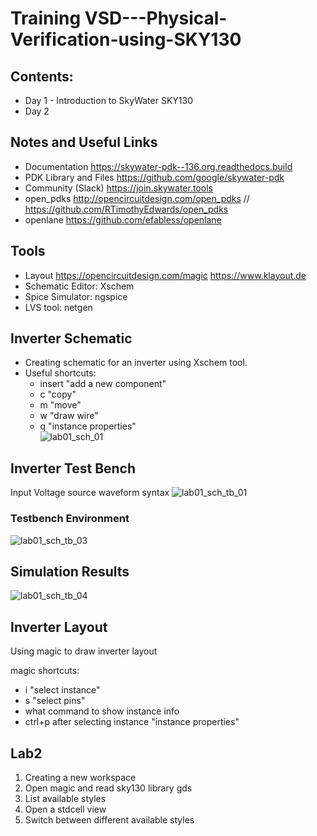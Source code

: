 # Training VSD---Physical-Verification-using-SKY130

## Contents:
- Day 1 - Introduction to SkyWater SKY130
- Day 2 
## Notes and Useful Links

- Documentation https://skywater-pdk--136.org.readthedocs.build
- PDK Library and Files https://github.com/google/skywater-pdk
- Community (Slack) https://join.skywater.tools
- open_pdks http://opencircuitdesign.com/open_pdks // https://github.com/RTimothyEdwards/open_pdks
- openlane https://github.com/efabless/openlane

## Tools
- Layout https://opencircuitdesign.com/magic https://www.klayout.de
- Schematic Editor: Xschem
- Spice Simulator: ngspice
- LVS tool: netgen

## Inverter Schematic
- Creating schematic for an inverter using Xschem tool.
- Useful shortcuts:
	- insert "add a new component"
	- c "copy"
	- m "move"
	- w "draw wire"
	- q "instance properties"  
![lab01_sch_01](https://user-images.githubusercontent.com/16929397/135584193-b8cbf605-de4a-4153-b16b-c1ec0ac7e20a.JPG)

## Inverter Test Bench

Input Voltage source waveform syntax
![lab01_sch_tb_01](https://user-images.githubusercontent.com/16929397/135584661-992d925c-a72a-448c-a846-f37578b35887.JPG)

### Testbench Environment 
![lab01_sch_tb_03](https://user-images.githubusercontent.com/16929397/135586429-ffd8a93b-f60c-43a9-8815-e82517badb19.JPG)

## Simulation Results
![lab01_sch_tb_04](https://user-images.githubusercontent.com/16929397/135586368-d0666c35-5d3d-46df-93c3-bae2f089116e.JPG)



## Inverter Layout
Using magic to draw inverter layout

magic shortcuts:
- i "select instance"
- s "select pins"
- what command to show instance info
- ctrl+p after selecting instance "instance properties"

## Lab2
1) Creating a new workspace
2) Open magic and read sky130 library gds
3) List available styles
4) Open a stdcell view
5) Switch between different available styles

